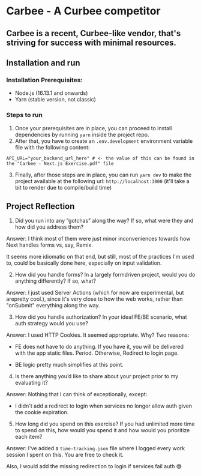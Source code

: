 # Carbee - A Curbee competitor


## Carbee is a recent,  Curbee-like vendor, that's striving for success with minimal resources.


## Installation and run

### Installation Prerequisites:

- Node.js (16.13.1 and onwards)
- Yarn (stable version, not classic)

### Steps to run

1. Once your prerequisites are in place, you can proceed to install dependencies by running `yarn` inside the project repo.
2. After that, you have to create an `.env.development` environment variable file with the following content:

```env
API_URL="your_backend_url_here" # <- the value of this can be found in the "Carbee - Next.js Exercise.pdf" file
```

3. Finally, after those steps are in place, you can run `yarn dev` to make the project available at the following url: `http://localhost:3000` (it'll take a bit to render due to compile/build time)


## Project Reflection

1. Did you run into any “gotchas” along the way? If so, what were
they and how did you address them?

Answer: I think most of them were just minor inconveniences towards how Next handles forms vs, say, Remix.

It seems more idiomatic on that end, but still, most of the practices I'm used to, could be basically done here, especially on input validation.

2. How did you handle forms? In a largely formdriven project, would
you do anything differently? If so, what?

Answer: I just used Server Actions (which for now are experimental, but arepretty cool.), since it's very close to how the web works, rather than "onSubmit" everything along the way.


3. How did you handle authorization? In your ideal FE/BE scenario,
what auth strategy would you use?

Answer: I used HTTP Cookies. It seemed appropriate. Why? Two reasons:

   - FE does not have to do anything. If you have it, you will be delivered with the app static files. Period. Otherwise, Redirect to login page.

   - BE logic pretty much simplifies at this point.


4. Is there anything you’d like to share about your project prior to
my evaluating it?

Answer: Nothing that I can think of exceptionally, except:

   - I didn't add a redirect to login when services no longer allow auth given the cookie expiration.

5. How long did you spend on this exercise? If you had unlimited
more time to spend on this, how would you spend it and how would
you prioritize each item?

Answer: I've added a `time-tracking.json` file where I logged every work session I spent on this. You are free to check it.

Also, I would add the missing redirection to login if services fail auth 😅